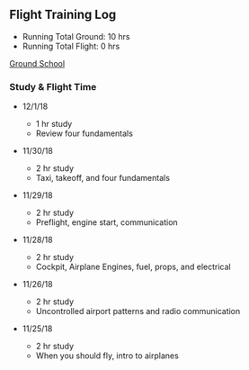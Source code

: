 ## Flight Training Log

* Running Total Ground: 10 hrs
* Running Total Flight: 0 hrs

[Ground School](https://courses2.sportys.com/training/course/rendervideotraining?view=Course%2FvideoTraining.html)

### Study & Flight Time

* 12/1/18
  * 1 hr study
  * Review four fundamentals

* 11/30/18
  * 2 hr study
  * Taxi, takeoff, and four fundamentals

* 11/29/18
  * 2 hr study
  * Preflight, engine start, communication

* 11/28/18
  * 2 hr study
  * Cockpit, Airplane Engines, fuel, props, and electrical

* 11/26/18
  * 2 hr study
  * Uncontrolled airport patterns and radio communication

* 11/25/18
  * 2 hr study
  * When you should fly, intro to airplanes